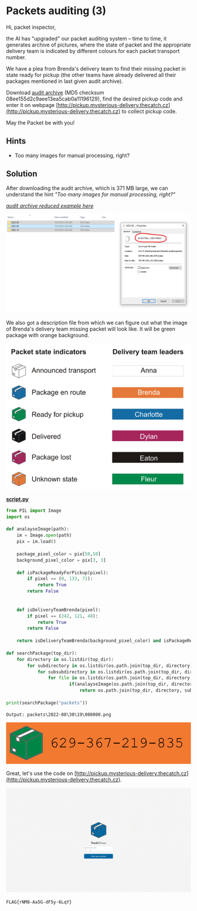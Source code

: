 # Packets auditing (3)

Hi, packet inspector,

the AI has "upgraded" our packet auditing system – time to time, it generates archive of pictures, where the state of packet and the appropriate delivery team is indicated by different colours for each packet transport number.

We have a plea from Brenda's delivery team to find their missing packet in state ready for pickup (the other teams have already delivered all their packages mentioned in last given audit archive).

Download [audit archive](https://owncloud.cesnet.cz/index.php/s/BGSbaBDCsuWdAYO) (MD5 checksum 08ee155d2c9aee13ea5cab0a11196129), find the desired pickup code and enter it on webpage [http://pickup.mysterious-delivery.thecatch.cz](http://pickup.mysterious-delivery.thecatch.cz) to collect pickup code.

May the Packet be with you!

## Hints

- Too many images for manual processing, right?

## Solution

After downloading the audit archive, which is 371 MB large, we can understand the hint _"Too many images for manual processing, right?"_

_[audit archive reduced example here](packets/)_

![too many images](too-many-images.png)

We also got a description file from which we can figure out what the image of Brenda's delivery team missing packet will look like. It will be green package with orange background.

![description.png](description.png)

**[script.py](script.py)**

```py
from PIL import Image
import os

def analayseImage(path):
    im = Image.open(path)
    pix = im.load()

    package_pixel_color = pix[50,50]
    background_pixel_color = pix[3, 3]

    def isPackageReadyForPickup(pixel):
        if pixel == (0, 133, 71):
            return True
        return False


    def isDeliveryTeamBrenda(pixel):
        if pixel == (242, 121, 48):
            return True
        return False

    return isDeliveryTeamBrenda(background_pixel_color) and isPackageReadyForPickup(package_pixel_color)

def searchPackage(top_dir):
    for directory in os.listdir(top_dir):
        for subdirectory in os.listdir(os.path.join(top_dir, directory)):
            for subsubdirectory in os.listdir(os.path.join(top_dir, directory, subdirectory)):
                for file in os.listdir(os.path.join(top_dir, directory, subdirectory, subsubdirectory)):
                        if(analayseImage(os.path.join(top_dir, directory, subdirectory, subsubdirectory, file))):
                            return os.path.join(top_dir, directory, subdirectory, subsubdirectory, file)

print(searchPackage("packets"))
```

`Output: packets\2022-08\30\19\000000.png`

![2022-08\30\19\000000.png](packets/2022/08/../../2022-08/30/19/000000.png)

Great, let's use the code on [http://pickup.mysterious-delivery.thecatch.cz](http://pickup.mysterious-delivery.thecatch.cz).

![getting the flag](getting-flag.gif)

`FLAG{rNM8-Aa5G-dF5y-6LqY}`
